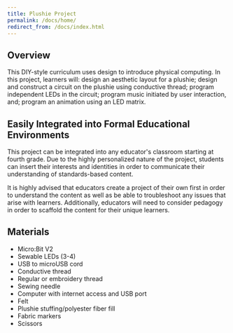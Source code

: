 ```yaml
---
title: Plushie Project
permalink: /docs/home/
redirect_from: /docs/index.html
---
```


## Overview
This DIY-style curriculum uses design to introduce physical computing. In this project, learners will: design an aesthetic layout for a plushie; design and construct a circuit on the plushie using conductive thread; program independent LEDs in the circuit; program music initiated by user interaction, and; program an animation using an LED matrix.

## Easily Integrated into Formal Educational Environments
This project can be integrated into any educator's classroom starting at fourth grade. Due to the highly personalized nature of the project, students can insert their interests and identities in order to communicate their understanding of standards-based content.

It is highly advised that educators create a project of their own first in order to understand the content as well as be able to troubleshoot any issues that arise with learners. Additionally, educators will need to consider pedagogy in order to scaffold the content for their unique learners.

## Materials
- Micro:Bit V2
- Sewable LEDs (3-4)
- USB to microUSB cord
- Conductive thread
- Regular or embroidery thread
- Sewing needle
- Computer with internet access and USB port
- Felt
- Plushie stuffing/polyester fiber fill
- Fabric markers
- Scissors
